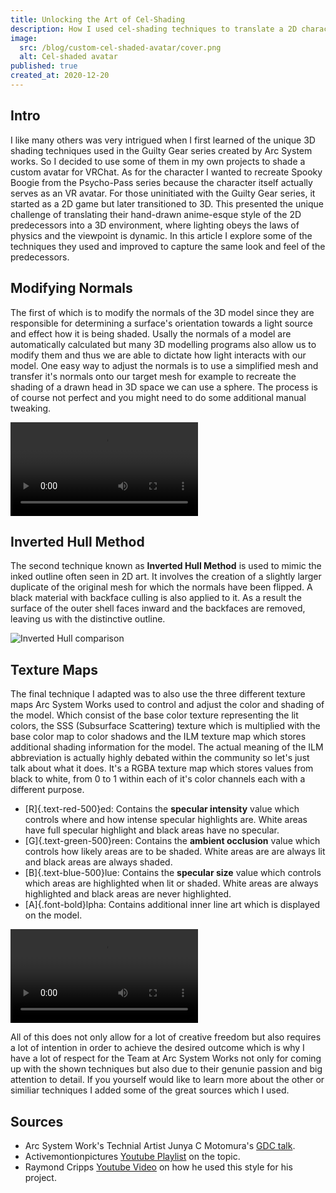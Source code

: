 ```yaml
---
title: Unlocking the Art of Cel-Shading
description: How I used cel-shading techniques to translate a 2D character into a 3D world.
image:
  src: /blog/custom-cel-shaded-avatar/cover.png
  alt: Cel-shaded avatar
published: true
created_at: 2020-12-20
---
```


## Intro

I like many others was very intrigued when I first learned of the unique 3D shading techniques used in the Guilty Gear series created by Arc System works. So I decided to use some of them in my own projects to shade a custom avatar for VRChat. As for the character I wanted to recreate Spooky Boogie from the Psycho-Pass series because the character itself actually serves as an VR avatar. For those uninitiated with the Guilty Gear series, it started as a 2D game but later transitioned to 3D. This presented the unique challenge of translating their hand-drawn anime-esque style of the 2D predecessors into a 3D environment, where lighting obeys the laws of physics and the viewpoint is dynamic. In this article I explore some of the techniques they used and improved to capture the same look and feel of the predecessors.

## Modifying Normals

The first of which is to modify the normals of the 3D model since they are responsible for determining a surface's orientation towards a light source and effect how it is being shaded. Usally the normals of a model are automatically calculated but many 3D modelling programs also allow us to modify them and thus we are able to dictate how light interacts with our model. One easy way to adjust the normals is to use a simplified mesh and transfer it's normals onto our target mesh for example to recreate the shading of a drawn head in 3D space we can use a sphere. The process is of course not perfect and you might need to do some additional manual tweaking.

<video autoplay loop>
  <source src="/blog/custom-cel-shaded-avatar/sb-normal-comparison.mp4" type="video/mp4" />
</video>

## Inverted Hull Method

The second technique known as **Inverted Hull Method** is used to mimic the inked outline often seen in 2D art. It involves the creation of a slightly larger duplicate of the original mesh for which the normals have been flipped. A black material with backface culling is also applied to it. As a result the surface of the outer shell faces inward and the backfaces are removed, leaving us with the distinctive outline.

![Inverted Hull comparison](/blog/custom-cel-shaded-avatar/sb-inverted-hull-comparison.png)

## Texture Maps

The final technique I adapted was to also use the three different texture maps Arc System Works used to control and adjust the color and shading of the model. Which consist of the base color texture representing the lit colors, the SSS (Subsurface Scattering) texture which is multiplied with the base color map to color shadows and the ILM texture map which stores additional shading information for the model. The actual meaning of the ILM abbreviation is actually highly debated within the community so let's just talk about what it does. It's a RGBA texture map which stores values from black to white, from 0 to 1 within each of it's color channels each with a different purpose.

- [R]{.text-red-500}ed: Contains the **specular intensity** value which controls where and how intense specular highlights are. White areas have full specular highlight and black areas have no specular.
- [G]{.text-green-500}reen: Contains the **ambient occlusion** value which controls how likely areas are to be shaded. White areas are are always lit and black areas are always shaded.
- [B]{.text-blue-500}lue: Contains the **specular size** value which controls which areas are highlighted when lit or shaded. White areas are always highlighted and black areas are never highlighted.
- [A]{.font-bold}lpha: Contains additional inner line art which is displayed on the model.

<video autoplay loop>
  <source src="/blog/custom-cel-shaded-avatar/sb-texture-maps.mp4" type="video/mp4" />
</video>

All of this does not only allow for a lot of creative freedom but also requires a lot of intention in order to achieve the desired outcome which is why I have a lot of respect for the Team at Arc System Works not only for coming up with the shown techniques but also due to their genunie passion and big attention to detail. If you yourself would like to learn more about the other or similiar techniques I added some of the great sources which I used.

## Sources

- Arc System Work's Technial Artist Junya C Motomura's [GDC talk](https://www.youtube.com/watch?v=yhGjCzxJV3E).
- Activemontionpictures [Youtube Playlist](https://www.youtube.com/watch?v=UHGoy6A_DmY&list=PLv8Xik7JbQH3AtYLs3QY7jYuubckdGfnU&index=13) on the topic.
- Raymond Cripps [Youtube Video](https://www.youtube.com/watch?v=E3zHGD8V2IY) on how he used this style for his project.
